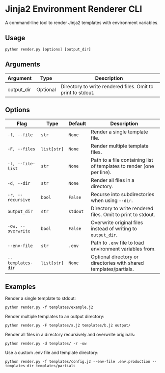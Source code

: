 # Jinja2 Environment Renderer CLI

A command-line tool to render Jinja2 templates with environment variables.

## Usage
```
python render.py [options] [output_dir]
```

## Arguments
| Argument   | Type     | Description                                                 |
| ---------- | -------- | ----------------------------------------------------------- |
| output_dir | Optional | Directory to write rendered files. Omit to print to stdout. |


## Options
| Flag               | Type        | Default  | Description                                                           |
| ------------------ | ----------- | -------- | --------------------------------------------------------------------- |
| `-f, --file`       | `str`       | `None`   | Render a single template file.                                        |
| `-F, --files`      | `list[str]` | `None`   | Render multiple template files.                                       |
| `-l, --file-list`  | `str`       | `None`   | Path to a file containing list of templates to render (one per line). |
| `-d, --dir`        | `str`       | `None`   | Render all files in a directory.                                      |
| `-r, --recursive`  | `bool`      | `False`  | Recurse into subdirectories when using `--dir`.                       |
| `output_dir`       | `str`       | `stdout` | Directory to write rendered files. Omit to print to stdout.           |
| `-ow, --overwrite` | `bool`      | `False`  | Overwrite original files instead of writing to `output_dir`.          |
| `--env-file`       | `str`       | `.env`   | Path to `.env` file to load environment variables from.               |
| `--templates-dir`  | `list[str]` | `None`   | Optional directory or directories with shared templates/partials.     |

## Examples

Render a single template to stdout:
```
python render.py -f templates/example.j2
```

Render multiple templates to an output directory:
```
python render.py -F templates/a.j2 templates/b.j2 output/
```

Render all files in a directory recursively and overwrite originals:
```
python render.py -d templates/ -r -ow
```

Use a custom .env file and template directory:
```
python render.py -f templates/config.j2 --env-file .env.production --templates-dir templates/partials
```